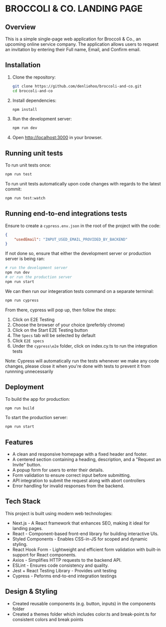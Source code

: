 # BROCCOLI & CO. LANDING PAGE

## Overview

This is a simple single-page web application for Broccoli & Co., an upcoming online service company. The application allows users to request an invitation by entering their Full name, Email, and Confirm email.

## Installation

1. Clone the repository:
   ```sh
   git clone https://github.com/denliehoo/broccoli-and-co.git
   cd broccoli-and-co
   ```
2. Install dependencies:
   ```sh
   npm install
   ```
3. Run the development server:
   ```sh
   npm run dev
   ```
4. Open [http://localhost:3000](http://localhost:3000) in your browser.

## Running unit tests

To run unit tests once:

```sh
npm run test
```

To run unit tests automatically upon code changes with regards to the latest commit:

```sh
npm run test:watch
```

## Running end-to-end integrations tests

Ensure to create a `cypress.env.json` in the root of the project with the code:

```JSON
{
    "usedEmail": "INPUT_USED_EMAIL_PROVIDED_BY_BACKEND"
}
```

If not done so, ensure that either the development server or production server is being ran:

```sh
# run the development server
npm run dev
# or run the production server
npm run start

```

We can then run our integeration tests command on a separate terminal:

```sh
npm run cypress
```

From there, cypress will pop up, then follow the steps:

1. Click on E2E Testing
2. Choose the browser of your choice (preferbly chrome)
3. Click on the Start E2E Testing button
4. The `Specs` tab will be selected by default
5. Click `E2E specs`
6. Under the `cypress\e2e` folder, click on index.cy.ts to run the integration tests

Note: Cypress will automatically run the tests whenever we make any code changes, please close it when you're done with tests to prevent it from runnning unnecessarily

## Deployment

To build the app for production:

```sh
npm run build
```

To start the production server:

```sh
npm run start
```

## Features

- A clean and responsive homepage with a fixed header and footer.
- A centered section containing a heading, description, and a "Request an Invite" button.
- A popup form for users to enter their details.
- Form validation to ensure correct input before submitting.
- API integration to submit the request along with abort controllers
- Error handling for invalid responses from the backend.

## Tech Stack

This project is built using modern web technologies:

- Next.js - A React framework that enhances SEO, making it ideal for landing pages.
- React - Component-based front-end library for building interactive UIs.
- Styled Components - Enables CSS-in-JS for scoped and dynamic styling.
- React Hook Form - Lightweight and efficient form validation with built-in support for React components.
- Axios - Simplifies HTTP requests to the backend API.
- ESLint - Ensures code consistency and quality.
- Jest + React Testing Library - Provides unit testing
- Cypress - Peforms end-to-end integration testings

## Design & Styling

- Created reusable components (e.g. button, inputs) in the components folder
- Created a themes folder which includes color.ts and break-point.ts for consistent colors and break points
